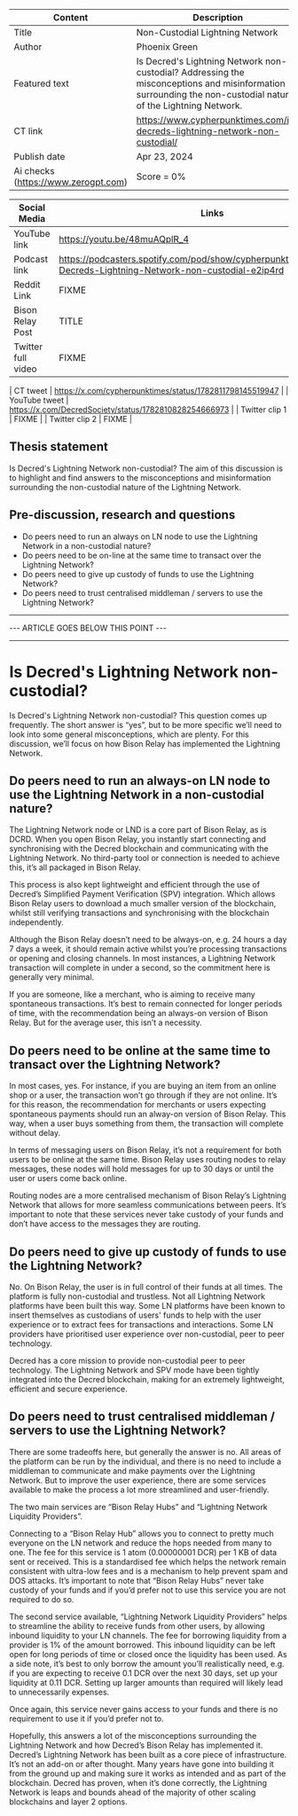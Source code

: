 | Content | Description |
|---|---|
| Title               | Non-Custodial Lightning Network |
| Author              | Phoenix Green |
| Featured text       | Is Decred's Lightning Network non-custodial? Addressing the misconceptions and misinformation surrounding the non-custodial nature of the Lightning Network. |
| CT link             | https://www.cypherpunktimes.com/is-decreds-lightning-network-non-custodial/ |
| Publish date        | Apr 23, 2024 |
| Ai checks (https://www.zerogpt.com) | Score = 0% |

| Social Media | Links |
|---|---|
| YouTube link        | https://youtu.be/48muAQplR_4 |
| Podcast link        | https://podcasters.spotify.com/pod/show/cypherpunktimes/episodes/Is-Decreds-Lightning-Network-non-custodial-e2ip4rd |
| Reddit Link         | FIXME |
| Bison Relay Post    | TITLE |
| Twitter full video  | FIXME |

| CT tweet            | https://x.com/cypherpunktimes/status/1782811798145519947 |
| YouTube tweet       | https://x.com/DecredSociety/status/1782810828254666973 |
| Twitter clip 1      | FIXME |
| Twitter clip 2      | FIXME |


## Thesis statement

Is Decred's Lightning Network non-custodial? The aim of this discussion is to highlight and find answers to the misconceptions and misinformation surrounding the non-custodial nature of the Lightning Network.

## Pre-discussion, research and questions

* Do peers need to run an always on LN node to use the Lightning Network in a non-custodial nature?
* Do peers need to be on-line at the same time to transact over the Lightning Network?
* Do peers need to give up custody of funds to use the Lightning Network?
* Do peers need to trust centralised middleman / servers to use the Lightning Network?


---
--- ARTICLE GOES BELOW THIS POINT ---

---

# Is Decred's Lightning Network non-custodial?

Is Decred's Lightning Network non-custodial? This question comes up frequently. The short answer is “yes”, but to be more specific we’ll need to look into some general misconceptions, which are plenty. For this discussion, we’ll focus on how Bison Relay has implemented the Lightning Network.

## Do peers need to run an always-on LN node to use the Lightning Network in a non-custodial nature?

The Lightning Network node or LND is a core part of Bison Relay, as is DCRD. When you open Bison Relay, you instantly start connecting and synchronising with the Decred blockchain and communicating with the Lightning Network. No third-party tool or connection is needed to achieve this, it’s all packaged in Bison Relay.

This process is also kept lightweight and efficient through the use of Decred’s Simplified Payment Verification (SPV) integration. Which allows Bison Relay users to download a much smaller version of the blockchain, whilst still verifying transactions and synchronising with the blockchain independently.

Although the Bison Relay doesn’t need to be always-on, e.g. 24 hours a day 7 days a week, it should remain active whilst you’re processing transactions or opening and closing channels. In most instances, a Lightning Network transaction will complete in under a second, so the commitment here is generally very minimal. 

If you are someone, like a merchant, who is aiming to receive many spontaneous transactions. It’s best to remain connected for longer periods of time, with the recommendation being an always-on version of Bison Relay. But for the average user, this isn’t a necessity.

## Do peers need to be online at the same time to transact over the Lightning Network?

In most cases, yes. For instance, if you are buying an item from an online shop or a user, the transaction won’t go through if they are not online. It’s for this reason, the recommendation for merchants or users expecting spontaneous payments should run an alway-on version of Bison Relay. This way, when a user buys something from them, the transaction will complete without delay.

In terms of messaging users on Bison Relay, it’s not a requirement for both users to be online at the same time. Bison Relay uses routing nodes to relay messages, these nodes will hold messages for up to 30 days or until the user or users come back online.

Routing nodes are a more centralised mechanism of Bison Relay’s Lightning Network that allows for more seamless communications between peers. It’s important to note that these services never take custody of your funds and don’t have access to the messages they are routing.

## Do peers need to give up custody of funds to use the Lightning Network?

No. On Bison Relay, the user is in full control of their funds at all times. The platform is fully non-custodial and trustless. Not all Lightning Network platforms have been built this way. Some LN platforms have been known to insert themselves as custodians of users' funds to help with the user experience or to extract fees for transactions and interactions. Some LN providers have prioritised user experience over non-custodial, peer to peer technology. 

Decred has a core mission to provide non-custodial peer to peer technology. The Lightning Network and SPV mode have been tightly integrated into the Decred blockchain, making for an extremely lightweight, efficient and secure experience.  

## Do peers need to trust centralised middleman / servers to use the Lightning Network?

There are some tradeoffs here, but generally the answer is no. All areas of the platform can be run by the individual, and there is no need to include a middleman to communicate and make payments over the Lightning Network. But to improve the user experience, there are some services available to make the process a lot more streamlined and user-friendly.

The two main services are “Bison Relay Hubs” and “Lightning Network Liquidity Providers”.

Connecting to a “Bison Relay Hub” allows you to connect to pretty much everyone on the LN network and reduce the hops needed from many to one. The fee for this service is 1 atom (0.00000001 DCR) per 1 KB of data sent or received. This is a standardised fee which helps the network remain consistent with ultra-low fees and is a mechanism to help prevent spam and DOS attacks. It’s important to note that “Bison Relay Hubs” never take custody of your funds and if you’d prefer not to use this service you are not required to do so.

The second service available, “Lightning Network Liquidity Providers” helps to streamline the ability to receive funds from other users, by allowing inbound liquidity to your LN channels. The fee for borrowing liquidity from a provider is 1% of the amount borrowed. This inbound liquidity can be left open for long periods of time or closed once the liquidity has been used. As a side note, it’s best to only borrow the amount you’ll realistically need, e.g. if you are expecting to receive 0.1 DCR over the next 30 days, set up your liquidity at 0.11 DCR. Setting up larger amounts than required will likely lead to unnecessarily expenses.

Once again, this service never gains access to your funds and there is no requirement to use it if you’d prefer not to. 

Hopefully, this answers a lot of the misconceptions surrounding the Lightning Network and how Decred’s Bison Relay has implemented it. Decred’s Lightning Network has been built as a core piece of infrastructure. It’s not an add-on or after thought. Many years have gone into building it from the ground up and making sure it works as intended and as part of the blockchain. Decred has proven, when it’s done correctly, the Lightning Network is leaps and bounds ahead of the majority of other scaling blockchains and layer 2 options.
